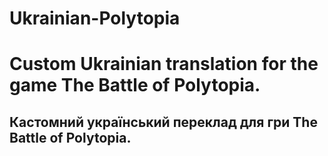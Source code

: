 # Ukrainian-Polytopia
<h1 align="left">Custom Ukrainian translation for the game The Battle of Polytopia.</h1>
<h2 align="left">Кастомний український переклад для гри The Battle of Polytopia.</h2>
